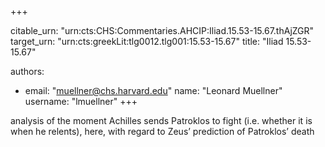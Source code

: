 +++


citable_urn: "urn:cts:CHS:Commentaries.AHCIP:Iliad.15.53-15.67.thAjZGR"
target_urn: "urn:cts:greekLit:tlg0012.tlg001:15.53-15.67"
title: "Iliad 15.53-15.67"

authors:
- email: "muellner@chs.harvard.edu"
  name: "Leonard Muellner"
  username: "lmuellner"
+++

<p>analysis of the moment Achilles sends Patroklos to fight (i.e. whether it is when he relents), here, with regard to Zeus’ prediction of Patroklos’ death</p>